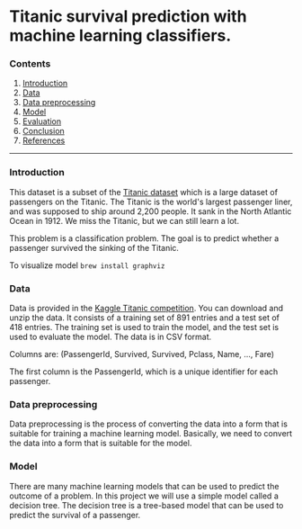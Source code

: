 # Titanic survival prediction with machine learning classifiers.


### Contents

1. [Introduction](#introduction) 
2. [Data](#data)
3. [Data preprocessing](#data-preprocessing)
4. [Model](#model)
5. [Evaluation](#evaluation)
6. [Conclusion](#conclusion)
7. [References](#references)

***

### Introduction

This dataset is a subset of the [Titanic dataset](https://www.kaggle.com/c/titanic) which is a large dataset of 
passengers on the Titanic. The Titanic is the world's largest passenger liner, and was supposed to ship around
2,200 people. It sank in the North Atlantic Ocean in 1912. We miss the Titanic, but we can still learn a lot.

This problem is a classification problem. The goal is to predict whether a passenger survived the sinking of the Titanic.

To visualize model 
`brew install graphviz`


### Data

Data is provided in the [Kaggle Titanic competition](https://www.kaggle.com/c/titanic). You can download and unzip the
data. It consists of a training set of 891 entries and a test set of 418 entries. The training set is used to train the
model, and the test set is used to evaluate the model. The data is in CSV format.

Columns are: (PassengerId, Survived, Survived, Pclass, Name, ..., Fare)

The first column is the PassengerId, which is a unique identifier for each
passenger.


### Data preprocessing

Data preprocessing is the process of converting the data into a form that is suitable for training a machine
learning model. Basically, we need to convert the data into a form that is suitable for the model.


### Model

There are many machine learning models that can be used to predict the outcome of a problem. In this project we will 
use a simple model called a decision tree. The decision tree is a tree-based model that can be used to predict the 
survival of a passenger. 